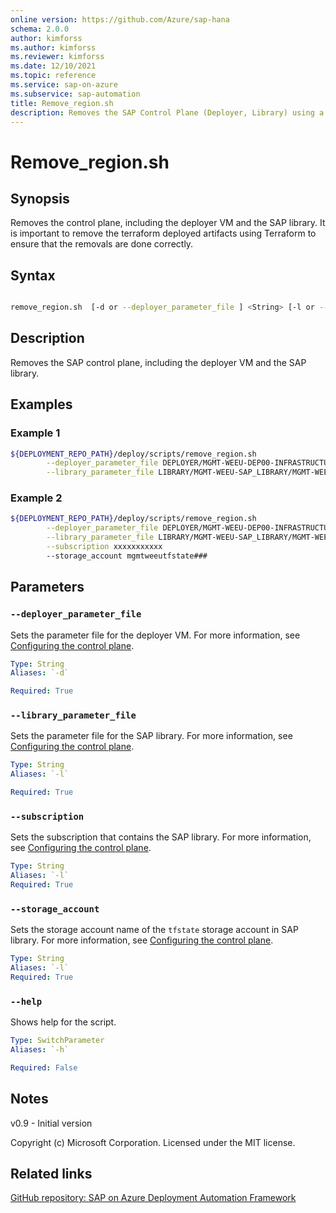 ```yaml
---
online version: https://github.com/Azure/sap-hana
schema: 2.0.0
author: kimforss
ms.author: kimforss
ms.reviewer: kimforss
ms.date: 12/10/2021
ms.topic: reference
ms.service: sap-on-azure
ms.subservice: sap-automation
title: Remove_region.sh
description: Removes the SAP Control Plane (Deployer, Library) using a shell script.
---
```


# Remove_region.sh

## Synopsis

Removes the control plane, including the deployer VM and the SAP library. It is important to remove the terraform deployed artifacts using Terraform to ensure that the removals are done correctly.

## Syntax

```bash

remove_region.sh  [-d or --deployer_parameter_file ] <String> [-l or --library_parameter_file ] <String>
```

## Description
Removes the SAP control plane, including the deployer VM and the SAP library.

## Examples

### Example 1
```bash
${DEPLOYMENT_REPO_PATH}/deploy/scripts/remove_region.sh                                                         \
        --deployer_parameter_file DEPLOYER/MGMT-WEEU-DEP00-INFRASTRUCTURE/MGMT-WEEU-DEP00-INFRASTRUCTURE.tfvars  \
        --library_parameter_file LIBRARY/MGMT-WEEU-SAP_LIBRARY/MGMT-WEEU-SAP_LIBRARY.tfvars                      
```

### Example 2
```bash
${DEPLOYMENT_REPO_PATH}/deploy/scripts/remove_region.sh                                                          \
        --deployer_parameter_file DEPLOYER/MGMT-WEEU-DEP00-INFRASTRUCTURE/MGMT-WEEU-DEP00-INFRASTRUCTURE.tfvars  \
        --library_parameter_file LIBRARY/MGMT-WEEU-SAP_LIBRARY/MGMT-WEEU-SAP_LIBRARY.tfvars                      \
        --subscription xxxxxxxxxxx
        --storage_account mgmtweeutfstate###
```

## Parameters

### `--deployer_parameter_file`
Sets the parameter file for the deployer VM. For more information, see [Configuring the control plane](../configure-control-plane.md#deployer).

```yaml
Type: String
Aliases: `-d`

Required: True
```

### `--library_parameter_file`
Sets the parameter file for the SAP library. For more information, see [Configuring the control plane](../configure-control-plane.md#sap-library).

```yaml
Type: String
Aliases: `-l`

Required: True
```

### `--subscription`
Sets the subscription that contains the SAP library. For more information, see [Configuring the control plane](../configure-control-plane.md#sap-library).

```yaml
Type: String
Aliases: `-l`
Required: True
```

### `--storage_account`
Sets the storage account name of the `tfstate` storage account in SAP library. For more information, see [Configuring the control plane](../configure-control-plane.md#sap-library).

```yaml
Type: String
Aliases: `-l`
Required: True
```

### `--help`
Shows help for the script.

```yaml
Type: SwitchParameter
Aliases: `-h`

Required: False
```


## Notes
v0.9 - Initial version


Copyright (c) Microsoft Corporation.
Licensed under the MIT license.

## Related links

[GitHub repository: SAP on Azure Deployment Automation Framework](https://github.com/Azure/sap-automation )
